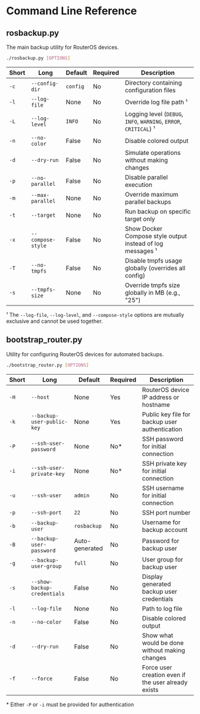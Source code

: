 # Command Line Reference

## rosbackup.py

The main backup utility for RouterOS devices.

```bash
./rosbackup.py [OPTIONS]
```

| Short | Long | Default | Required | Description |
|-------|------|---------|----------|-------------|
| `-c` | `--config-dir` | `config` | No | Directory containing configuration files |
| `-l` | `--log-file` | None | No | Override log file path ¹ |
| `-L` | `--log-level` | `INFO` | No | Logging level (`DEBUG`, `INFO`, `WARNING`, `ERROR`, `CRITICAL`) ¹ |
| `-n` | `--no-color` | False | No | Disable colored output |
| `-d` | `--dry-run` | False | No | Simulate operations without making changes |
| `-p` | `--no-parallel` | False | No | Disable parallel execution |
| `-m` | `--max-parallel` | None | No | Override maximum parallel backups |
| `-t` | `--target` | None | No | Run backup on specific target only |
| `-x` | `--compose-style` | False | No | Show Docker Compose style output instead of log messages ¹ |
| `-T` | `--no-tmpfs` | False | No | Disable tmpfs usage globally (overrides all config) |
| `-s` | `--tmpfs-size` | None | No | Override tmpfs size globally in MB (e.g., "25") |

¹ The `--log-file`, `--log-level`, and `--compose-style` options are mutually exclusive and cannot be used together.

## bootstrap_router.py

Utility for configuring RouterOS devices for automated backups.

```bash
./bootstrap_router.py [OPTIONS]
```

| Short | Long | Default | Required | Description |
|-------|------|---------|----------|-------------|
| `-H` | `--host` | None | Yes | RouterOS device IP address or hostname |
| `-k` | `--backup-user-public-key` | None | Yes | Public key file for backup user authentication |
| `-P` | `--ssh-user-password` | None | No* | SSH password for initial connection |
| `-i` | `--ssh-user-private-key` | None | No* | SSH private key for initial connection |
| `-u` | `--ssh-user` | `admin` | No | SSH username for initial connection |
| `-p` | `--ssh-port` | `22` | No | SSH port number |
| `-b` | `--backup-user` | `rosbackup` | No | Username for backup account |
| `-B` | `--backup-user-password` | Auto-generated | No | Password for backup user |
| `-g` | `--backup-user-group` | `full` | No | User group for backup user |
| `-s` | `--show-backup-credentials` | False | No | Display generated backup user credentials |
| `-l` | `--log-file` | None | No | Path to log file |
| `-n` | `--no-color` | False | No | Disable colored output |
| `-d` | `--dry-run` | False | No | Show what would be done without making changes |
| `-f` | `--force` | False | No | Force user creation even if the user already exists |

\* Either `-P` or `-i` must be provided for authentication
